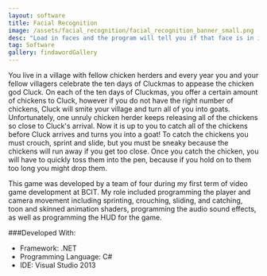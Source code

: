 ```yaml
---
layout: software
title: Facial Recognition
image: /assets/facial_recognition/facial_recognition_banner_small.png
desc: "Load in faces and the program will tell you if that face is in it's face bank."
tag: Software
gallery: findawordGallery
---
```

You live in a village with fellow chicken herders and every year you and your fellow villagers celebrate the ten days of Cluckmas to appease the chicken god Cluck. On each of the ten days of Cluckmas, you offer a certain amount of chickens to Cluck, however if you do not have the right number of chickens, Cluck will smite your village and turn all of you into goats. Unfortunately, one unruly chicken herder keeps releasing all of the chickens so close to Cluck's arrival. Now it is up to you to catch all of the chickens before Cluck arrives and turns you into a goat! To catch the chickens you must crouch, sprint and slide, but you must be sneaky because the chickens will run away if you get too close.  Once you catch the chicken, you will have to quickly toss them into the pen, because if you hold on to them too long you might drop them. 

This game was developed by a team of four during my first term of video game development at BCIT. My role included programming the player and camera movement including sprinting, crouching, sliding, and catching, toon and skinned animation shaders, programming the audio sound effects, as well as programming the HUD for the game.

###Developed With:
* Framework: .NET
* Programming Language: C#
* IDE: Visual Studio 2013